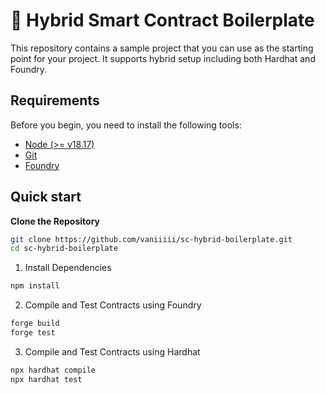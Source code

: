 # 🐍 Hybrid Smart Contract Boilerplate

This repository contains a sample project that you can use as the starting point for your project. It supports hybrid setup including both Hardhat and Foundry.

## Requirements

Before you begin, you need to install the following tools:

- [Node (>= v18.17)](https://nodejs.org/en/download/)
- [Git](https://git-scm.com/downloads)
- [Foundry](https://book.getfoundry.sh/getting-started/installation)

## Quick start

**Clone the Repository**

```bash
git clone https://github.com/vaniiiii/sc-hybrid-boilerplate.git
cd sc-hybrid-boilerplate
```

1. Install Dependencies

```bash
npm install
```

2. Compile and Test Contracts using Foundry

```bash
forge build
forge test
```

3. Compile and Test Contracts using Hardhat

```bash
npx hardhat compile
npx hardhat test
```
